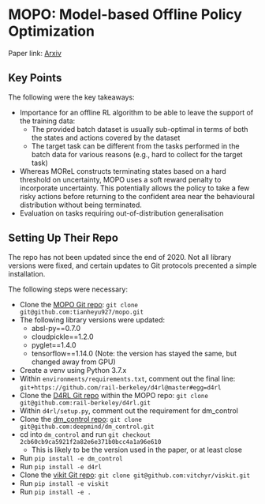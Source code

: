 # MOPO: Model-based Offline Policy Optimization

Paper link: [Arxiv](https://arxiv.org/abs/2005.13239)
## Key Points

The following were the key takeaways:

- Importance for an offline RL algorithm to be able to leave the support of the training data:
  - The provided batch dataset is usually sub-optimal in terms of both the states and actions covered by the dataset
  - The target task can be different from the tasks performed in the batch data for various reasons (e.g., hard to collect for the target task)
- Whereas MOReL constructs terminating states based on a hard threshold on uncertainty, MOPO uses a soft reward penalty to incorporate uncertainty. This potentially allows the policy to take a few risky actions before returning to the confident area near the behavioural distribution without being terminated.
- Evaluation on tasks requiring out-of-distribution generalisation

## Setting Up Their Repo

The repo has not been updated since the end of 2020. Not all library versions were fixed, and certain updates to Git protocols precented a simple installation.

The following steps were necessary:
- Clone the [MOPO Git repo](https://github.com/tianheyu927/mopo): `git clone git@github.com:tianheyu927/mopo.git`
- The following library versions were updated:
  - absl-py==0.7.0
  - cloudpickle==1.2.0
  - pyglet==1.4.0
  - tensorflow==1.14.0 (Note: the version has stayed the same, but changed away from GPU)
- Create a venv using Python 3.7.x
- Within `environments/requirements.txt`, comment out the final line: `git+https://github.com/rail-berkeley/d4rl@master#egg=d4rl`
- Clone the [D4RL Git repo](https://github.com/rail-berkeley/d4rl) within the MOPO repo: `git clone git@github.com:rail-berkeley/d4rl.git`
- Within `d4rl/setup.py`, comment out the requirement for dm_control
- Clone the [dm_control repo](https://github.com/deepmind/dm_control): `git clone git@github.com:deepmind/dm_control.git`
- cd into `dm_control` and run `git checkout 2cb60cb9ca5921f2a82e6e371b0bcc4a1a96e610`
  - This is likely to be the version used in the paper, or at least close
- Run `pip install -e dm_control`
- Run `pip install -e d4rl`
- Clone the [vikit Git repo](https://github.com/vitchyr/viskit): `git clone git@github.com:vitchyr/viskit.git`
- Run `pip install -e viskit`
- Run `pip install -e .`
